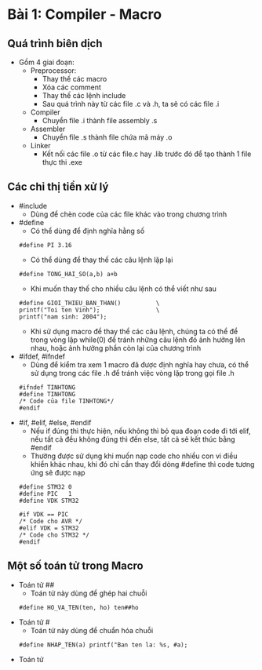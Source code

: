 # Bài 1: Compiler - Macro
## Quá trình biên dịch
- Gồm 4 giai đoạn:
  - Preprocessor:
    - Thay thế các macro
    - Xóa các comment
    - Thay thế các lệnh include
    - Sau quá trình này từ các file .c và .h, ta sẽ có các file .i
  - Compiler
    - Chuyển file .i thành file assembly .s
  - Assembler
    - Chuyển file .s thành file chứa mã máy .o
  - Linker
    - Kết nối các file .o từ các file.c hay .lib trước đó để tạo thành 1 file thực thi .exe
## Các chỉ thị tiền xử lý
- #include
  - Dùng để chèn code của các file khác vào trong chương trình
- #define
  - Có thể dùng để định nghĩa hằng số
  ~~~~
  #define PI 3.16
  ~~~~
  - Có thể dùng để thay thế các câu lệnh lặp lại
  ~~~~
  #define TONG_HAI_SO(a,b) a+b
  ~~~~
  - Khi muốn thay thế cho nhiều câu lệnh có thể viết như sau
  ~~~~
  #define GIOI_THIEU_BAN_THAN()          \
  printf("Toi ten Vinh");                \
  printf("nam sinh: 2004");
  ~~~~
  - Khi sử dụng macro để thay thể các câu lệnh, chúng ta có thể để trong vòng lập while(0) để tránh những câu lệnh đó ảnh hưởng lên nhau, hoặc ảnh hưởng phần còn lại của chương trình
- #ifdef, #ifndef
  - Dùng để kiểm tra xem 1 macro đã được định nghĩa hay chưa, có thể sử dụng trong các file .h để tránh việc vòng lặp trong gọi file .h
  ~~~~
  #ifndef TINHTONG
  #define TINHTONG
  /* Code của file TINHTONG*/
  #endif
  ~~~~
- #if, #elif, #else, #endif
  - Nếu if đúng thì thực hiện, nếu không thì bỏ qua đoạn code đi tới elif, nếu tất cả đều không đúng thì đến else, tất cả sẽ kết thúc bằng #endif
  - Thường được sử dụng khi muốn nạp code cho nhiều con vi điều khiển khác nhau, khi đó chỉ cần thay đổi dòng #define thì code tương ứng sẽ được nạp
  ~~~~
  #define STM32 0
  #define PIC   1
  #define VDK STM32
  
  #if VDK == PIC
  /* Code cho AVR */
  #elif VDK = STM32
  /* Code cho STM32 */
  #endif
  ~~~~
## Một số toán tử trong Macro
- Toán tử ##
  - Toán tử này dùng để ghép hai chuỗi
  ~~~~
  #define HO_VA_TEN(ten, ho) ten##ho
  ~~~~
- Toán tử #
  - Toán tử này dùng để chuẩn hóa chuỗi
  ~~~~
  #define NHAP_TEN(a) printf("Ban ten la: %s, #a);
  ~~~~
- Toán tử 
